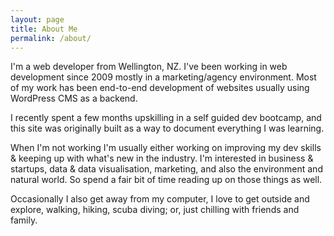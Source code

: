 ```yaml
---
layout: page
title: About Me
permalink: /about/
---
```


I'm a web developer from Wellington, NZ. I've been working in web development since 2009 mostly in a marketing/agency environment. Most of my work has been end-to-end development of websites usually using WordPress CMS as a backend.

I recently spent a few months upskilling in a self guided dev bootcamp, and this site was originally built as a way to document everything I was learning.

When I'm not working I'm usually either working on improving my dev skills & keeping up with what's new in the industry. I'm interested in business & startups, data & data visualisation, marketing, and also the environment and natural world. So spend a fair bit of time reading up on those things as well.

Occasionally I also get away from my computer, I love to get outside and explore, walking, hiking, scuba diving; or, just chilling with friends and family.



<!-- Links -->
[null]: #
[sgs]: /self-guided-study/
